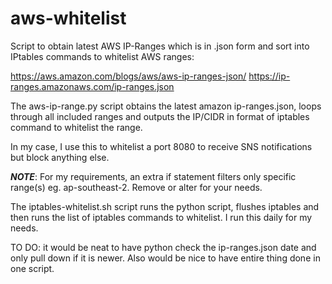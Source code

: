 # aws-whitelist
Script to obtain latest AWS IP-Ranges which is in .json form and sort into IPtables commands to whitelist AWS ranges:

https://aws.amazon.com/blogs/aws/aws-ip-ranges-json/
https://ip-ranges.amazonaws.com/ip-ranges.json

The aws-ip-range.py script obtains the latest amazon ip-ranges.json, loops through all included ranges and outputs the IP/CIDR in format of iptables command to whitelist the range. 

In my case, I use this to whitelist a port 8080 to receive SNS notifications but block anything else.

***NOTE***: For my requirements, an extra if statement filters only specific range(s) eg. ap-southeast-2. Remove or alter for your needs.

The iptables-whitelist.sh script runs the python script, flushes iptables and then runs the list of iptables commands to whitelist. I run this daily for my needs.

TO DO: it would be neat to have python check the ip-ranges.json date and only pull down if it is newer. Also would be nice to have entire thing done in one script.
